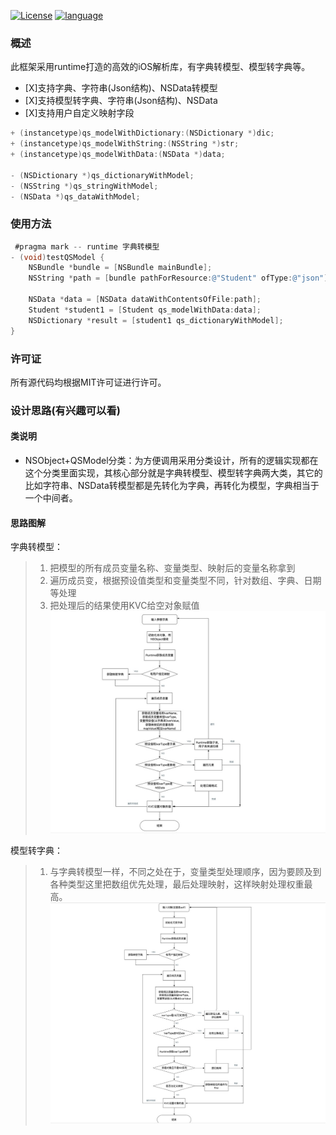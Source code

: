 [![License](https://img.shields.io/badge/license-MIT-blue.svg)](LICENSE) [![language](https://img.shields.io/badge/language-objective--c-green.svg)](1) 

### 概述
此框架采用runtime打造的高效的iOS解析库，有字典转模型、模型转字典等。
* [X]支持字典、字符串(Json结构)、NSData转模型
* [X]支持模型转字典、字符串(Json结构)、NSData
* [X]支持用户自定义映射字段

```Objective-C
+ (instancetype)qs_modelWithDictionary:(NSDictionary *)dic;
+ (instancetype)qs_modelWithString:(NSString *)str;
+ (instancetype)qs_modelWithData:(NSData *)data;

- (NSDictionary *)qs_dictionaryWithModel;
- (NSString *)qs_stringWithModel;
- (NSData *)qs_dataWithModel;
```

### 使用方法
```Objective-C
 #pragma mark -- runtime 字典转模型
- (void)testQSModel {
    NSBundle *bundle = [NSBundle mainBundle];
    NSString *path = [bundle pathForResource:@"Student" ofType:@"json"];
    
    NSData *data = [NSData dataWithContentsOfFile:path];
    Student *student1 = [Student qs_modelWithData:data];
    NSDictionary *result = [student1 qs_dictionaryWithModel];
}
```

### 许可证
所有源代码均根据MIT许可证进行许可。


### 设计思路(有兴趣可以看)

#### 类说明
* NSObject+QSModel分类：为方便调用采用分类设计，所有的逻辑实现都在这个分类里面实现，其核心部分就是字典转模型、模型转字典两大类，其它的比如字符串、NSData转模型都是先转化为字典，再转化为模型，字典相当于一个中间者。

#### 思路图解

字典转模型：
> 1. 把模型的所有成员变量名称、变量类型、映射后的变量名称拿到
> 2. 遍历成员变，根据预设值类型和变量类型不同，针对数组、字典、日期等处理
> 3. 把处理后的结果使用KVC给空对象赋值
![image](https://github.com/wuqiushan/QSModel-ObjC/blob/master/字典转模型.jpg)

模型转字典：
> 1. 与字典转模型一样，不同之处在于，变量类型处理顺序，因为要顾及到各种类型这里把数组优先处理，最后处理映射，这样映射处理权重最高。
![image](https://github.com/wuqiushan/QSModel-ObjC/blob/master/模型转字典.jpg)
